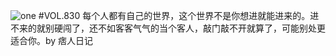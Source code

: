 ![one](http://image.wufazhuce.com/FsZP0vuv0dpH-bU0NG5LdsoRRyiK)
#VOL.830
每个人都有自己的世界，这个世界不是你想进就能进来的。进不来的就别硬闯了，还不如客客气气的当个客人，敲门敲不开就算了，可能别处更适合你。by 痞人日记